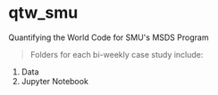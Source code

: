 # qtw_smu
Quantifying the World Code for SMU's MSDS Program

> Folders for each bi-weekly case study include:
1) Data
2) Jupyter Notebook